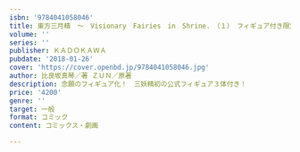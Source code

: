 ```yaml
---
isbn: '9784041058046'
title: 東方三月精　～　Visionary　Fairies　in　Shrine.　（１）　フィギュア付き限定版  (仮)
volume: ''
series: ''
publisher: ＫＡＤＯＫＡＷＡ
pubdate: '2018-01-26'
cover: 'https://cover.openbd.jp/9784041058046.jpg'
author: 比良坂真琴／著 ＺＵＮ／原著
description: 念願のフィギュア化！　三妖精初の公式フィギュア３体付き！
price: '4200'
genre: ''
target: 一般
format: コミック
content: コミックス・劇画

---
```

